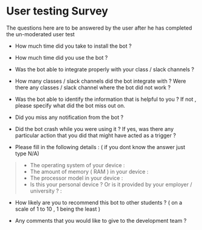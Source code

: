 # User testing Survey

The questions here are to be answered by the user after he has completed the un-moderated user test

* How much time did you take to install the bot ? 

* How much time did you use the bot ?

* Was the bot able to integrate properly with your class / slack channels ? 

* How many classes / slack channels did the bot integrate with ? Were there any classes / slack channel where the bot did not work ?  

* Was the bot able to identify the information that is helpful to you ? If not , please specify what did the bot miss out on. 

* Did you miss any notification from the bot ?

* Did the bot crash while you were using it ? If yes, was there any particular action that you did that might have acted as a trigger ? 

* Please fill in the following details : ( if you dont know the answer just type N/A)
>* The operating system of your device : 
>* The amount of memory ( RAM ) in your device : 
>* The processor model in your device : 
>* Is this your personal device ? Or is it provided by your employer / university ? : 


* How likely are you to recommend this bot to other students ? ( on a scale of 1 to 10 , 1 being the least ) 

* Any comments that you would like to give to the development team ?  


